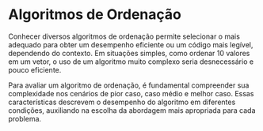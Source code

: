 # Algoritmos de Ordenação

Conhecer diversos algoritmos de ordenação permite selecionar o mais adequado para obter um desempenho eficiente ou um código mais legível, dependendo do contexto. Em situações simples, como ordenar 10 valores em um vetor, o uso de um algoritmo muito complexo seria desnecessário e pouco eficiente.

Para avaliar um algoritmo de ordenação, é fundamental compreender sua complexidade nos cenários de pior caso, caso médio e melhor caso. Essas características descrevem o desempenho do algoritmo em diferentes condições, auxiliando na escolha da abordagem mais apropriada para cada problema.